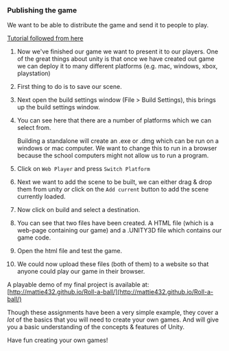 ### Publishing the game
We want to be able to distribute the game and send it to people to play.

[Tutorial followed from here](https://www.youtube.com/watch?v=V_17EAYX4Ac)

1. Now we've finished our game we want to present it to our players. One of the great things about unity is that once we have created out game we can deploy it to many different platforms (e.g. mac, windows, xbox, playstation)
2. First thing to do is to save our scene.
3. Next open the build settings window (File > Build Settings), this brings up the build settings window.
4. You can see here that there are a number of platforms which we can select from.

    Building a standalone will create an .exe or .dmg which can be run on a windows or mac computer. We want to change this to run in a browser because the school computers might not allow us to run a program.
5. Click on `Web Player` and press `Switch Platform`
6. Next we want to add the scene to be built, we can either drag & drop them from unity _or_ click on the `Add current` button to add the scene currently loaded.
7. Now click on build and select a destination.
8. You can see that two files have been created. A HTML file (which is a web-page containing our game) and a .UNITY3D file which contains our game code.
9. Open the html file and test the game.
10. We could now upload these files (both of them) to a website so that anyone could play our game in their browser.

A playable demo of my final project is available at: 
[http://mattie432.github.io/Roll-a-ball/](http://mattie432.github.io/Roll-a-ball/)


Though these assignments have been a very simple example, they cover a _lot_ of the basics that you will need to create your own games. And will give you a basic understanding of the concepts & features of Unity.

Have fun creating your own games!
